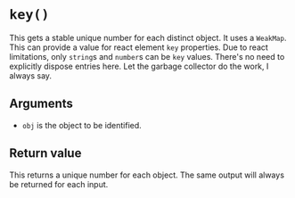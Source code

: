 # `key()`

This gets a stable unique number for each distinct object.  It uses a `WeakMap`.  This can provide a value for react element `key` properties.  Due to react limitations, only `string`s and `number`s can be `key` values.  There's no need to explicitly dispose entries here.  Let the garbage collector do the work, I always say.

## Arguments

* `obj` is the object to be identified.

## Return value

This returns a unique number for each object.  The same output will always be returned for each input.
